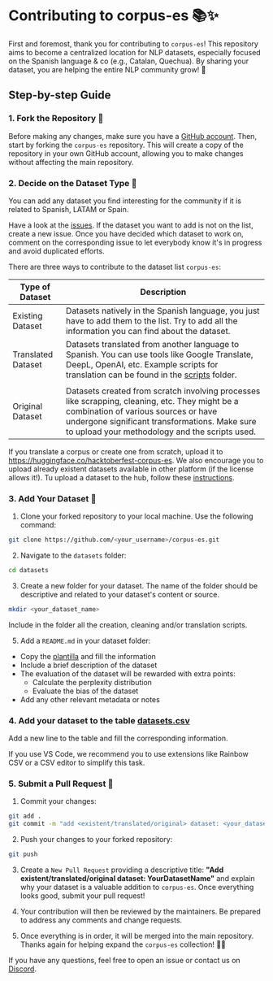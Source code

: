 # Contributing to corpus-es 📚✨

First and foremost, thank you for contributing to `corpus-es`! This repository aims to become a centralized location for NLP datasets, especially focused on the Spanish language & co (e.g., Catalan, Quechua). By sharing your dataset, you are helping the entire NLP community grow! 🚀

## Step-by-step Guide

### 1. Fork the Repository 🍴

Before making any changes, make sure you have a [GitHub account](https://github.com/). Then, start by forking the `corpus-es` repository. This will create a copy of the repository in your own GitHub account, allowing you to make changes without affecting the main repository.

### 2. Decide on the Dataset Type 🧐

You can add any dataset you find interesting for the community if it is related to Spanish, LATAM or Spain.

Have a look at the [issues](https://github.com/somosnlp/corpus-es/issues). If the dataset you want to add is not on the list, create a new issue. Once you have decided which dataset to work on, comment on the corresponding issue to let everybody know it's in progress and avoid duplicated efforts.

There are three ways to contribute to the dataset list `corpus-es`:

| Type of Dataset    | Description                                                                                                                                                                                                                               |
| ------------------ | ----------------------------------------------------------------------------------------------------------------------------------------------------------------------------------------------------------------------------------------- |
| Existing Dataset   | Datasets natively in the Spanish language, you just have to add them to the list. Try to add all the information you can find about the dataset.                                                                                          |
| Translated Dataset | Datasets translated from another language to Spanish. You can use tools like Google Translate, DeepL, OpenAI, etc. Example scripts for translation can be found in the [scripts](./scripts/) folder.                                      |
|                    |
| Original Dataset   | Datasets created from scratch involving processes like scrapping, cleaning, etc. They might be a combination of various sources or have undergone significant transformations. Make sure to upload your methodology and the scripts used. |

If you translate a corpus or create one from scratch, upload it to https://huggingface.co/hacktoberfest-corpus-es. We also encourage you to upload already existent datasets available in other platform (if the license allows it!). Tu upload a dataset to the hub, follow these [instructions](https://huggingface.co/docs/datasets/create_dataset).

### 3. Add Your Dataset 📂

1. Clone your forked repository to your local machine. Use the following command:

```bash
git clone https://github.com/<your_username>/corpus-es.git
```

2. Navigate to the `datasets` folder:

```bash
cd datasets
```

3. Create a new folder for your dataset. The name of the folder should be descriptive and related to your dataset's content or source.

```bash
mkdir <your_dataset_name>
```

Include in the folder all the creation, cleaning and/or translation scripts.

5. Add a `README.md` in your dataset folder:

- Copy the [plantilla](./datasets/nuevo_dataset.md) and fill the information
- Include a brief description of the dataset
- The evaluation of the dataset will be rewarded with extra points:
  - Calculate the perplexity distribution
  - Evaluate the bias of the dataset
- Add any other relevant metadata or notes

### 4. Add your dataset to the table [datasets.csv](./datasets.csv)

Add a new line to the table and fill the corresponding information.

If you use VS Code, we recommend you to use extensions like Rainbow CSV or a CSV editor to simplify this task.

### 5. Submit a Pull Request 🔄

1. Commit your changes:

```bash
git add .
git commit -m "add <existent/translated/original> dataset: <your_dataset_name>"
```

2. Push your changes to your forked repository:

```bash
git push
```

3. Create a `New Pull Request` providing a descriptive title: **"Add existent/translated/original dataset: YourDatasetName"** and explain why your dataset is a valuable addition to `corpus-es`. Once everything looks good, submit your pull request!

4. Your contribution will then be reviewed by the maintainers. Be prepared to address any comments and change requests.

5. Once everything is in order, it will be merged into the main repository. Thanks again for helping expand the `corpus-es` collection! 🥳🎉

If you have any questions, feel free to open an issue or contact us on [Discord](https://discord.com/invite/my8w7JUxZR).

